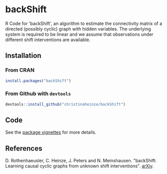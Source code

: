 # backShift
R Code for 'backShift', an algorithm to estimate the connectivity matrix of a directed (possibly cyclic) graph with hidden variables.
The underlying system is required to be linear and we assume that observations under different shift interventions are available. 

## Installation

### From CRAN
```r
install.packages("backShift")
```

### From Github with `devtools`
```r
devtools::install_github("christinaheinze/backShift")
```

## Code
See the [package vignettes](https://github.com/christinaheinze/backShift/tree/master/vignettes) for more details.

## References
D. Rothenhaeusler, C. Heinze, J. Peters and N. Meinshausen. "backShift: Learning causal cyclic graphs from unknown shift interventions". [arXiv](http://arxiv.org/abs/1506.02494).
